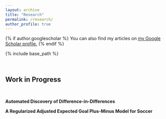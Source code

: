 ```yaml
---
layout: archive
title: "Research"
permalink: /research/
author_profile: true
---
```


{% if author.googlescholar %}
  You can also find my articles on <u><a href="{{author.googlescholar}}">my Google Scholar profile</a>.</u>
{% endif %}

{% include base_path %}

<br />

Work in Progress
------

<br />

**Automated Discovery of Difference-in-Differences**

**A Regularized Adjusted Expected Goal Plus-Minus Model for Soccer**

<!---
(with [Edvin Tran Hoac](https://www.edvintranhoac.com/), and [Phong Hoang](https://medium.com/@IwriteDSblog))
-->


<!---

{% for post in site.publications reversed %}
  {% include archive-single.html %}
 {% endfor %}

-->
